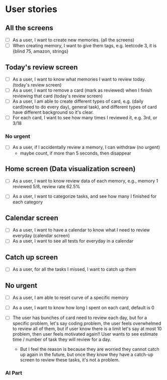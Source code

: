 # User stories


## All the screens
- [ ] As a user, I want to create new memories. (all the screens)
- [ ] When creating memory, I want to give them tags, e.g. leetcode 3, it is {blind 75, amazon, strings}

## Today's review screen
- [ ] As a user, I want to know what memories I want to review today. (today's review screen)
- [ ] As a user, I want to remove a card (mark as reviewed) when I finish reviewing that card (today's review screen)
- [ ] As a user, I am able to create different types of card, e.g. (daily card(need to do every day), general task), and 
different types of card have different background so it's clear.
- [ ] For each card, I want to see how many times I reviewed it, e.g. 3rd, or 3/18

### No urgent
- [ ] As a user, if I accidentally review a memory, I can withdraw (no urgent)
  - maybe count, if more than 5 seconds, then disappear

## Home screen (Data visualization screen)
- [ ] As a user, I want to know review data of each memory, e.g., memory 1 reviewed 5/8, review rate 62.5%
- [ ] As a user, I want to categorize tasks, and see how many I finished for each category



## Calendar screen
- [ ] As a user, I want to have a calendar to know what I need to review everyday (calendar screen)
- [ ] As a user, I want to see all tests for everyday in a calendar

## Catch up screen
- [ ] As a user, for all the tasks I missed, I want to catch up them



## No urgent
- [ ] As a user, I am able to reset curve of a specific memory 
- [ ] As a user, I want to know how long I spent on each card, default is 0
- [ ] The user has bunches of card need to review each day, but for a specific problem, let's say coding problem, the user feels overwhelmed to review all of them, but if user know there is a limit let's say at most 10 problem, then user feels motivated again!! User wants to see estimate time / number of task they will review for a day.

  - But I feel the reason is because they are worried they cannot catch up again in the future, but once they know they have a catch-up screen to review these tasks, it's not a problem.



### AI Part
